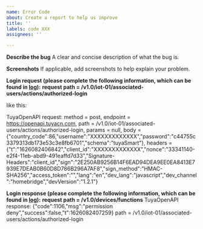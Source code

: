 ```yaml
---
name: Error Code
about: Create a report to help us improve
title: ''
labels: code XXX
assignees: ''

---
```


**Describe the bug**
A clear and concise description of what the bug is.

**Screenshots**
If applicable, add screenshots to help explain your problem.


**Login request (please complete the following information, which can be found in [log](https://github.com/tuya/tuya-homebridge/wiki/How-To-Get-Logs)):**
**request path = /v1.0/iot-01/associated-users/actions/authorized-login**

like this:

TuyaOpenAPI request: method = post, endpoint = https://openapi.tuyacn.com, path = /v1.0/iot-01/associated-users/actions/authorized-login, params = null, body = {"country_code":86,"username":"XXXXXXXXXXXXX","password":"c44755c3379313db173e53c3e8fb6701","schema":"tuyaSmart"}, headers = {"t":"1626082406842","client_id":"XXXXXXXXXXXXX","nonce":"33341140-e2f4-11eb-abd9-491eaffd7d33","Signature-Headers":"client_id","sign":"2E250AB9256B14F6EAD94DEA9EE0EA8413E7939E7DEAB0B60D8D786B296A7AF8","sign_method":"HMAC-SHA256","access_token":"","lang":"en","dev_lang":"javascript","dev_channel":"homebridge","devVersion":"1.2.1"}

**Login response (please complete the following information, which can be found in [log](https://github.com/tuya/tuya-homebridge/wiki/How-To-Get-Logs)):**
**request path = /v1.0/devices/functions**
TuyaOpenAPI response: {"code":1106,"msg":"permission deny","success":false,"t":1626082407259} path = /v1.0/iot-01/associated-users/actions/authorized-login


